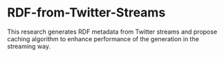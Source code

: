 # RDF-from-Twitter-Streams
This research generates RDF metadata from Twitter streams and propose caching algorithm to enhance performance of the generation in the streaming way.
